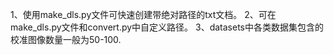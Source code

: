 1、使用make_dls.py文件可快速创建带绝对路径的txt文档。
2、可在make_dls.py文件和convert.py中自定义路径。
3、datasets中各类数据集包含的校准图像数量一般为50-100.
